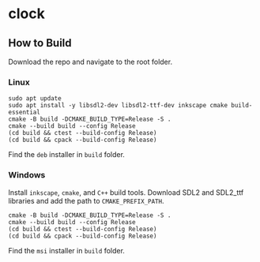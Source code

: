 # clock

## How to Build

Download the repo and navigate to the root folder.

### Linux

```
sudo apt update
sudo apt install -y libsdl2-dev libsdl2-ttf-dev inkscape cmake build-essential
cmake -B build -DCMAKE_BUILD_TYPE=Release -S .
cmake --build build --config Release
(cd build && ctest --build-config Release)
(cd build && cpack --build-config Release)

```
Find the `deb` installer in `build` folder.

### Windows

Install `inkscape`, `cmake`, and `C++` build tools.
Download SDL2 and SDL2_ttf libraries and add the path to `CMAKE_PREFIX_PATH`.
```
cmake -B build -DCMAKE_BUILD_TYPE=Release -S .
cmake --build build --config Release
(cd build && ctest --build-config Release)
(cd build && cpack --build-config Release)

```
Find the `msi` installer in `build` folder.
